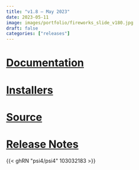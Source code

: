 ```yaml
---
title: "v1.8 — May 2023"
date: 2023-05-11
image: images/portfolio/fireworks_slide_v180.jpg
draft: false
categories: ["releases"]
---
```


# [Documentation](/psi4manual/1.7.0/index.html)
# [Installers](/installs/v18)
# [Source](https://github.com/psi4/psi4/tree/1.8.x)
# [Release Notes](https://github.com/psi4/psi4/releases/tag/v1.8)

{{< ghRN "psi4/psi4" 103032183 >}}

